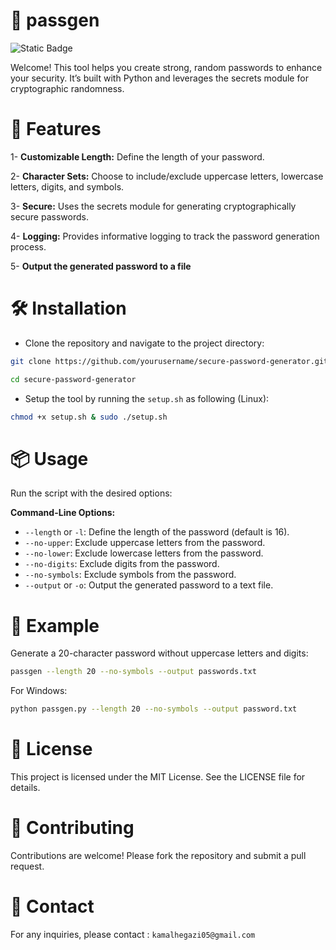 # 🔐 passgen
![Static Badge](https://img.shields.io/badge/%203.12.5-ui?label=python&labelColor=gery&color=blue)

Welcome! This tool helps you create strong, random passwords to enhance your security. It’s built with Python and leverages the secrets module for cryptographic randomness.

# 🚀 Features
1- **Customizable Length:** Define the length of your password.

2- **Character Sets:** Choose to include/exclude uppercase letters, lowercase letters, digits, and symbols.

3- **Secure:** Uses the secrets module for generating cryptographically secure passwords.

4- **Logging:** Provides informative logging to track the password generation process.

5- **Output the generated password to a file**

# 🛠️ Installation
- Clone the repository and navigate to the project directory:

```sh
git clone https://github.com/yourusername/secure-password-generator.git
```
```sh
cd secure-password-generator
```

- Setup the tool by running the `setup.sh` as following (Linux):
```sh
chmod +x setup.sh & sudo ./setup.sh
```

# 📦 Usage
Run the script with the desired options:

**Command-Line Options:**

- `--length` or `-l`: Define the length of the password (default is 16).
- `--no-upper`: Exclude uppercase letters from the password.
- `--no-lower`: Exclude lowercase letters from the password.
- `--no-digits`: Exclude digits from the password.
- `--no-symbols`: Exclude symbols from the password.
- `--output` or `-o`: Output the generated password to a text file.

# 🧩 Example
Generate a 20-character password without uppercase letters and digits:

```sh
passgen --length 20 --no-symbols --output passwords.txt
```

For Windows:
```sh
python passgen.py --length 20 --no-symbols --output password.txt
```

# 📜 License
This project is licensed under the MIT License. See the LICENSE file for details.

# 🤝 Contributing
Contributions are welcome! Please fork the repository and submit a pull request.

# 📧 Contact
For any inquiries, please contact : `kamalhegazi05@gmail.com`

